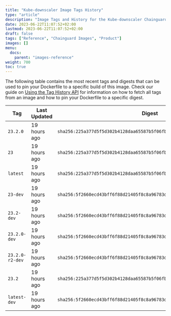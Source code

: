 ```yaml
---
title: "Kube-downscaler Image Tags History"
type: "article"
description: "Image Tags and History for the Kube-downscaler Chainguard Image"
date: 2023-06-22T11:07:52+02:00
lastmod: 2023-06-22T11:07:52+02:00
draft: false
tags: ["Reference", "Chainguard Images", "Product"]
images: []
menu:
  docs:
    parent: "images-reference"
weight: 700
toc: true
---
```


The following table contains the most recent tags and digests that can be used to pin your Dockerfile to a specific build of this image. Check our guide on [Using the Tag History API](/chainguard/chainguard-images/using-the-tag-history-api/) for information on how to fetch all tags from an image and how to pin your Dockerfile to a specific digest.

| Tag             | Last Updated | Digest                                                                    |
|-----------------|--------------|---------------------------------------------------------------------------|
| `23.2.0`        | 19 hours ago | `sha256:225a377d5f5d302b4128daa65587b5f06fb111504368adff64b73001106b21fe` |
| `23`            | 19 hours ago | `sha256:225a377d5f5d302b4128daa65587b5f06fb111504368adff64b73001106b21fe` |
| `latest`        | 19 hours ago | `sha256:225a377d5f5d302b4128daa65587b5f06fb111504368adff64b73001106b21fe` |
| `23-dev`        | 19 hours ago | `sha256:5f2660ecd43bff6f88d21405f8c8a96783de1d45a02bfba8408be4e946931368` |
| `23.2-dev`      | 19 hours ago | `sha256:5f2660ecd43bff6f88d21405f8c8a96783de1d45a02bfba8408be4e946931368` |
| `23.2.0-dev`    | 19 hours ago | `sha256:5f2660ecd43bff6f88d21405f8c8a96783de1d45a02bfba8408be4e946931368` |
| `23.2.0-r2-dev` | 19 hours ago | `sha256:5f2660ecd43bff6f88d21405f8c8a96783de1d45a02bfba8408be4e946931368` |
| `23.2`          | 19 hours ago | `sha256:225a377d5f5d302b4128daa65587b5f06fb111504368adff64b73001106b21fe` |
| `latest-dev`    | 19 hours ago | `sha256:5f2660ecd43bff6f88d21405f8c8a96783de1d45a02bfba8408be4e946931368` |
